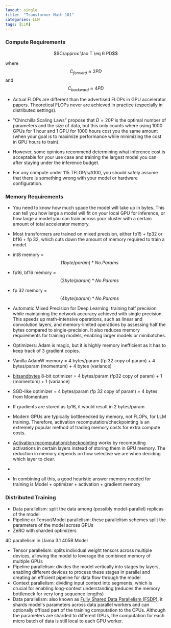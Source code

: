```yaml
---
layout: single
title:  "Transformer Math 101"
categories: LLM
tags: [LLM]
---
```


### Compute Requirements

$$C\approx \tao T \eq 6 PD$$

where $$C_{forward} \approx 2 PD$$ and $$C_{backward} \approx 4 PD$$

- Actual FLOPs are different than the advertised FLOPs in GPU accelerator papers. Theoretical FLOPs never are achieved in practice (especially in distributed settings).

- "Chinchilla Scaling Laws" propose that $D=20P$ is the optimal number of parameters and the size of data, but this only counts where using 1000 GPUs for 1 hour and 1 GPU for 1000 hours cost you the same amount (when your goal is to maximize performance while minimizing the cost in GPU hours to train).

- However, some opinions recommend determining what inference cost is acceptable for your use case and training the largest model you can after staying under the inference budget.

- For any compute under 115 TFLOP/s/A100, you should safely assume that there is something wrong with your model or hardware configuration.

### Memory Requirements

- You need to know how much space the model will take up in bytes. This can tell you how large a model will fit on your local GPU for inference, or how large a model you can train across your cluster with a certain amount of total accelerator memory.

- Most transformers are trained on mixed precision, either fp15 + fp32 or bf16 + fp 32, which cuts down the amount of memory required to train a model.

- int8 memory = $$(1 byte/ param) * No.Params$$
- fp16, bf16 memory = $$(2 byte/ param) * No.Params$$
- fp 32 memory = $$(4 byte/ param) * No.Params$$

- Automatic Mixed Precision for Deep Learning: training half precision while maintaining the network accuracy achieved with single precision. This speeds up math-intensive operations, such as linear and convolution layers, and memory-limited operations by assessing half the bytes compared to single-precision. It also reduces memory requirements for training models, enabling larger models or minibatches.

- Optimizers: Adam is magic, but it is highly memory inefficient as it has to keep track of 3 gradient copies.

- Vanilla AdamW memory = 4 bytes/param (fp 32 copy of param) + 4 bytes/param (momentum) + 4 bytes (variance)
- [bitsandbytes](https://github.com/bitsandbytes-foundation/bitsandbytes) 8-bit optimizer = 4 bytes/param (fp32 copy of param) + 1 (momentum) + 1 (variance)
- SGD-like optimizer = 4 bytes/param (fp 32 copy of param) + 4 bytes from Momentum

- If gradients are stored as fp16, it would result in 2 bytes/param

- Modern GPUs are typically bottlenecked by memory, not FLOPs, for LLM training. Therefore, activation recomputation/checkpointing is an extremely popular method of trading memory costs for extra compute costs.

- [Activation recomputation/checkpointing](https://arxiv.org/pdf/2205.05198) works by recomputing activations in certain layers instead of storing them in GPU memory. The reduction in memory depends on how selective we are when deciding which layer to clear.
- 

- In combining all this, a good heuristic answer memory needed for training is Model + optimizer + activation + gradient memory

### Distributed Training

- Data parallelism: split the data among (possibly model-parallel) replicas of the model
- Pipeline or Tensor/Model parallelism: these parallelism schemes split the parameters of the model across GPUs
- ZeRO with sharded optimizers

4D parallelism in Llama 3.1 405B Model

- Tensor parallelism: splits individual weight tensors across multiple devices, allowing the model to leverage the combined memory of multiple GPUs
- Pipeline parallelism: divides the model vertically into stages by layers, enabling different devices to process these stages in parallel and creating an efficient pipeline for data flow through the model
- Context parallelism: dividing input context into segments, which is crucial for enabling long-context understanding (reduces the memory bottleneck for very long sequence lengths)
- Data parallelism: also known as [Fully Shared Data Parallelism (FSDP)](), it shards model's parameters across data parallel workers and can optionally offload part of the training computation to the CPUs. Although the parameters are sharded to different GPUs, the computation for each micro batch of data is still local to each GPU worker.
